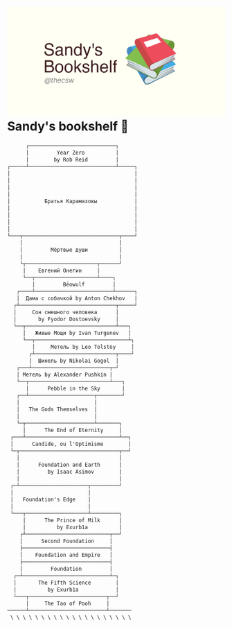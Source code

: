 ![preview](./preview.png)
Sandy\'s bookshelf 📖
====================

          ┌────────────────────────────┐
          │         Year Zero          │
          │        by Rob Reid         │
    ┌─────┴────────────────────────────┴─────┐
    │                                        │
    │                                        │
    │                                        │
    │                                        │
    │           Братья Карамазовы            │
    │                                        │
    │                                        │
    │                                        │
    │                                        │
    └───┬───────────────────────────────┬────┘
        │                               │
        │         Мёртвые души          │
        │                               │
        └┬───────────────────────┬──────┘
         │    Евгений Онегин     │
         └──┬────────────────────┴────┐
            │         Bēowulf         │
       ┌────┴─────────────────────────┴──────┐
       │  Дама с собачкой by Anton Chekhov   │
      ┌┴───────────────────────────────┬─────┘
      │     Сон смешного человека      │
      │       by Fyodor Dostoevsky     │
      └──┬─────────────────────────────┴───┐
         │   Живые Мощи by Ivan Turgenev   │
         └──┬──────────────────────────────┴┐
            │     Метель by Leo Tolstoy     │
           ┌┴──────────────────────────┬────┘
           │  Шинель by Nikolai Gogol  │
       ┌───┴─────────────────────────┬─┘
       │ Метель by Alexander Pushkin │
       └──┬──────────────────────────┴───┐
          │      Pebble in the Sky       │
       ┌──┴─────────────────────┬────────┘
       │                        │
       │   The Gods Themselves  │
       │                        │
       └─┬──────────────────────┴───────┐
         │      The End of Eternity     │
     ┌───┴──────────────────────────────┴──┐
     │      Candide, ou l'Optimisme        │
     └─┬────────────────────────────────┬──┘
       │                                │
       │      Foundation and Earth      │
       │         by Isaac Asimov        │
       │                                │
     ┌─┴──────────────────────┬─────────┘
     │                        │
     │   Foundation's Edge    │
     │                        │
     └───┬────────────────────┴─────────┐
         │      The Prince of Milk      │
         │          by Exurb1a          │
        ┌┴───────────────────────────┬──┘
        │      Second Foundation     │
        ├────────────────────────────┤
        │    Foundation and Empire   │
        ├────────────────────────────┤
        │         Foundation         │
      ┌─┴────────────────────────────┴─┐
      │       The Fifth Science        │
      │          by Exurb1a            │
      └───┬─────────────────────────┬──┘
          │     The Tao of Pooh     │
    ──────┴─────────────────────────┴───────
     \ \ \ \ \ \ \ \ \ \ \ \ \ \ \ \ \ \ \ \
